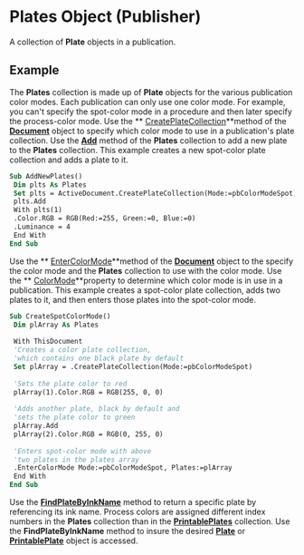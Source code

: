 
# Plates Object (Publisher)

A collection of  **Plate** objects in a publication.


## Example

The  **Plates** collection is made up of **Plate** objects for the various publication color modes. Each publication can only use one color mode. For example, you can't specify the spot-color mode in a procedure and then later specify the process-color mode. Use the ** [CreatePlateCollection](http://msdn.microsoft.com/library/339c2c90-d1b7-808e-2b3c-c52c000e4908%28Office.15%29.aspx)**method of the  **[Document](44f02255-ff5b-bcfe-900f-61c8fdf61ef3.md)** object to specify which color mode to use in a publication's plate collection. Use the  **[Add](7fb7b602-8797-e275-4ff7-2e87cf1db11f.md)** method of the  **Plates** collection to add a new plate to the **Plates** collection. This example creates a new spot-color plate collection and adds a plate to it.


```vb
Sub AddNewPlates() 
 Dim plts As Plates 
 Set plts = ActiveDocument.CreatePlateCollection(Mode:=pbColorModeSpot) 
 plts.Add 
 With plts(1) 
 .Color.RGB = RGB(Red:=255, Green:=0, Blue:=0) 
 .Luminance = 4 
 End With 
End Sub
```

Use the  ** [EnterColorMode](http://msdn.microsoft.com/library/3c04275d-d274-f681-7391-139a54232a3b%28Office.15%29.aspx)**method of the  **[Document](44f02255-ff5b-bcfe-900f-61c8fdf61ef3.md)** object to the specify the color mode and the  **Plates** collection to use with the color mode. Use the ** [ColorMode](http://msdn.microsoft.com/library/58befa97-9d9b-9294-18b2-ae10dc87f51c%28Office.15%29.aspx)**property to determine which color mode is in use in a publication. This example creates a spot-color plate collection, adds two plates to it, and then enters those plates into the spot-color mode.




```vb
Sub CreateSpotColorMode() 
 Dim plArray As Plates 
 
 With ThisDocument 
 'Creates a color plate collection, 
 'which contains one black plate by default 
 Set plArray = .CreatePlateCollection(Mode:=pbColorModeSpot) 
 
 'Sets the plate color to red 
 plArray(1).Color.RGB = RGB(255, 0, 0) 
 
 'Adds another plate, black by default and 
 'sets the plate color to green 
 plArray.Add 
 plArray(2).Color.RGB = RGB(0, 255, 0) 
 
 'Enters spot-color mode with above 
 'two plates in the plates array 
 .EnterColorMode Mode:=pbColorModeSpot, Plates:=plArray 
 End With 
End Sub
```

Use the  **[FindPlateByInkName](4ebbc826-468b-7cd7-806e-056e4cbb488c.md)** method to return a specific plate by referencing its ink name. Process colors are assigned different index numbers in the **Plates** collection than in the **[PrintablePlates](40766b1a-64b3-e18a-2c67-c3db4c4ceb26.md)** collection. Use the **FindPlateByInkName** method to insure the desired **[Plate](f7d7dbb1-a6a4-780f-814e-8e95aaaeeeea.md)** or **[PrintablePlate](cea95f22-9c02-b66b-05b7-e11f1145a505.md)** object is accessed.

